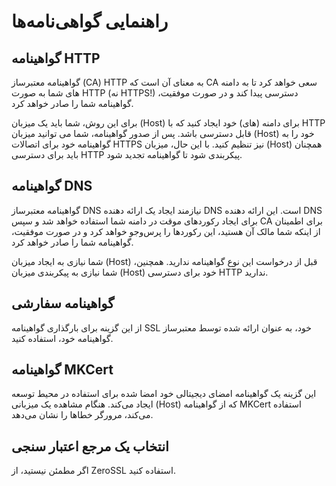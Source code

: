 # راهنمایی گواهی‌نامه‌ها

## گواهینامه HTTP

گواهینامه معتبرساز (CA) HTTP به معنای آن است که CA سعی خواهد کرد تا به دامنه های
شما به صورت HTTP (نه HTTPS!) دسترسی پیدا کند و در صورت موفقیت، گواهینامه شما را
صادر خواهد کرد.

برای این روش، شما باید یک میزبان (Host) برای دامنه (های) خود ایجاد کنید که با
HTTP قابل دسترسی باشد. پس از صدور گواهینامه، شما می توانید میزبان (Host) خود را
به گواهینامه خود برای اتصالات HTTPS نیز تنظیم کنید. با این حال، میزبان (Host)
همچنان باید برای دسترسی HTTP پیکربندی شود تا گواهینامه تجدید شود.

## گواهینامه DNS

گواهینامه معتبرساز DNS نیازمند ایجاد یک ارائه دهنده DNS است. این ارائه دهنده DNS
برای ایجاد رکوردهای موقت در دامنه شما استفاده خواهد شد و سپس CA برای اطمینان از
اینکه شما مالک آن هستید، این رکوردها را پرس‌وجو خواهد کرد و در صورت موفقیت،
گواهینامه شما را صادر خواهد کرد.

شما نیازی به ایجاد میزبان (Host) قبل از درخواست این نوع گواهینامه ندارید.
همچنین، شما نیازی به پیکربندی میزبان (Host) خود برای دسترسی HTTP ندارید.

## گواهینامه سفارشی

از این گزینه برای بارگذاری گواهینامه SSL خود، به عنوان ارائه شده توسط معتبرساز
گواهینامه خود، استفاده کنید.

## گواهینامه MKCert

این گزینه یک گواهینامه امضای دیجیتالی خود امضا شده برای استفاده در محیط توسعه
ایجاد می‌کند. هنگام مشاهده یک میزبانی (Host) که از گواهینامه MKCert استفاده
می‌کند، مرورگر خطاها را نشان می‌دهد.

## انتخاب یک مرجع اعتبار سنجی

اگر مطمئن نیستید، از ZeroSSL استفاده کنید.
